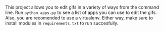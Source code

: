 This project allows you to edit gifs in a variety of ways from the command line. Run `python apps.py` to see a list of apps you can use to edit the gifs.
Also, you are recomended to use a virtualenv. Either way, make sure to install modules in `requirements.txt` to run succesfully.